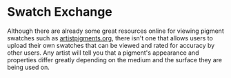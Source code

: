 # Swatch Exchange
Although there are already some great resources online for viewing pigment swatches such as [artistpigments.org](https://artistpigments.org/), there isn't one that allows users to upload their own swatches that can be viewed and rated for accuracy by other users.
Any artist will tell you that a pigment's appearance and properties differ greatly depending on the medium and the surface they are being used on.
